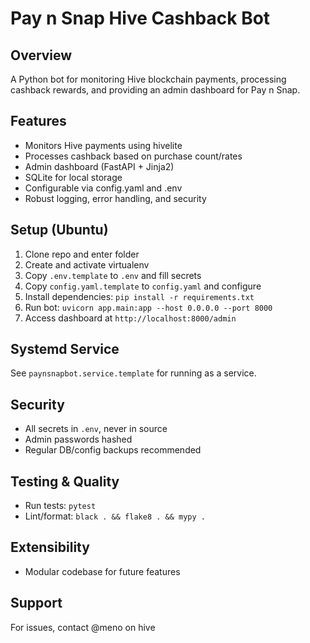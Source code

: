 # Pay n Snap Hive Cashback Bot

## Overview
A Python bot for monitoring Hive blockchain payments, processing cashback rewards, and providing an admin dashboard for Pay n Snap.

## Features
- Monitors Hive payments using hivelite
- Processes cashback based on purchase count/rates
- Admin dashboard (FastAPI + Jinja2)
- SQLite for local storage
- Configurable via config.yaml and .env
- Robust logging, error handling, and security

## Setup (Ubuntu)
1. Clone repo and enter folder
2. Create and activate virtualenv
3. Copy `.env.template` to `.env` and fill secrets
4. Copy `config.yaml.template` to `config.yaml` and configure
5. Install dependencies: `pip install -r requirements.txt`
6. Run bot: `uvicorn app.main:app --host 0.0.0.0 --port 8000`
7. Access dashboard at `http://localhost:8000/admin`

## Systemd Service
See `paynsnapbot.service.template` for running as a service.

## Security
- All secrets in `.env`, never in source
- Admin passwords hashed
- Regular DB/config backups recommended

## Testing & Quality
- Run tests: `pytest`
- Lint/format: `black . && flake8 . && mypy .`

## Extensibility
- Modular codebase for future features

## Support
For issues, contact @meno on hive
